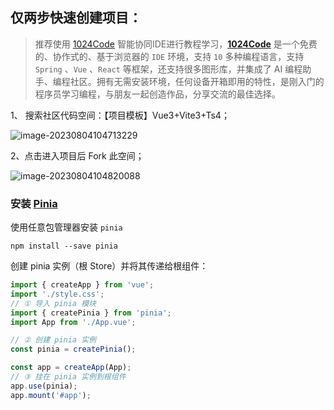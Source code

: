 ## 仅两步快速创建项目：

> 推荐使用 [1024Code](https://1024code.com/) 智能协同IDE进行教程学习，**[1024Code](https://1024code.com/)** 是一个免费的、协作式的、基于浏览器的 `IDE` 环境，支持 `10` 多种编程语言，支持 `Spring` 、`Vue` 、`React` 等框架，还支持很多图形库，并集成了 AI 编程助手、编程社区。拥有无需安装环境，任何设备开箱即用的特性，是刚入门的程序员学习编程，与朋友一起创造作品，分享交流的最佳选择。

1、 搜索社区代码空间：【项目模板】Vue3+Vite3+Ts4；

![image-20230804104713229](https://temp-files-20221205.oss-cn-hangzhou.aliyuncs.com/picgo/202308041047338.png)

2、点击进入项目后 Fork 此空间；

![image-20230804104820088](https://temp-files-20221205.oss-cn-hangzhou.aliyuncs.com/picgo/202308041048224.png)

### 安装  [Pinia](https://pinia.vuejs.org/zh/getting-started.html)

使用任意包管理器安装 `pinia`

```shell
npm install --save pinia
```

[^注]: 在1024Code 右侧切换到 Shell 页签可执行安装命令。

创建 pinia 实例（根 Store）并将其传递给根组件：

```javascript
import { createApp } from 'vue';
import './style.css';
// ① 导入 pinia 模块
import { createPinia } from 'pinia';
import App from './App.vue';

// ② 创建 pinia 实例
const pinia = createPinia();

const app = createApp(App);
// ③ 挂在 pinia 实例到根组件
app.use(pinia);
app.mount('#app');
```

[^注]: 这里仅为 Vue3 版本下的安装方式，Vue2 或 Vue Cli 搭建的项目会有一些其他的配置需要，可以参照 https://pinia.vuejs.org/zh/getting-started.html。

